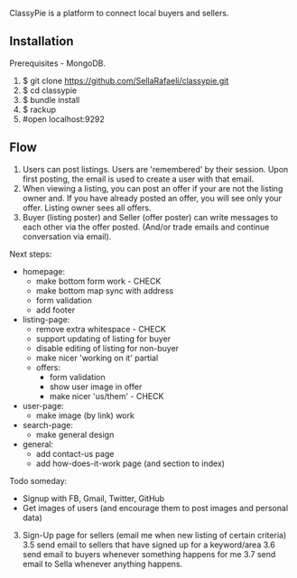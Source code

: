 ClassyPie is a platform to connect local buyers and sellers. 

## Installation

Prerequisites - MongoDB.

1. $ git clone https://github.com/SellaRafaeli/classypie.git
2. $ cd classypie
3. $ bundle install
4. $ rackup 
5. #open localhost:9292

## Flow

1. Users can post listings. Users are 'remembered' by their session. Upon first posting, the email is used to create a user with that email. 
2. When viewing a listing, you can post an offer if your are not the listing owner and. If you have already posted an offer, you will see only your offer. Listing owner sees all offers. 
3. Buyer (listing poster) and Seller (offer poster) can write messages to each other via the offer posted. (And/or trade emails and continue conversation via email).

Next steps:
- homepage:
  - make bottom form work - CHECK
  - make bottom map sync with address 
  - form validation
  - add footer 
- listing-page:
  - remove extra whitespace - CHECK 
  - support updating of listing for buyer
  - disable editing of listing for non-buyer
  - make nicer 'working on it' partial
  - offers:
    - form validation
    - show user image in offer
    - make nicer 'us/them' - CHECK
- user-page:
    - make image (by link) work 
- search-page:
  - make general design 
- general: 
  - add contact-us page
  - add how-does-it-work page (and section to index)

Todo someday: 
- Signup with FB, Gmail, Twitter, GitHub
- Get images of users (and encourage them to post images and personal data)
3. Sign-Up page for sellers (email me when new listing of certain criteria)
3.5 send email to sellers that have signed up for a keyword/area
3.6 send email to buyers whenever something happens for me 
3.7 send email to Sella whenever anything happens. 
